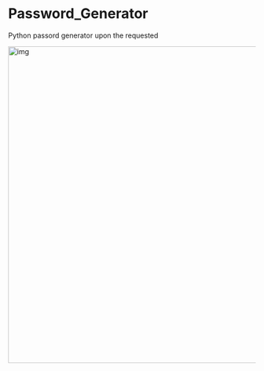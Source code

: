 # Password_Generator

Python passord generator upon the requested 

<img width="646" alt="img" src="https://github.com/JohnnyLouisTech/Password_Generator/assets/29494723/635f59e7-3cf9-483b-aaad-ee3bd9bfcf01">
